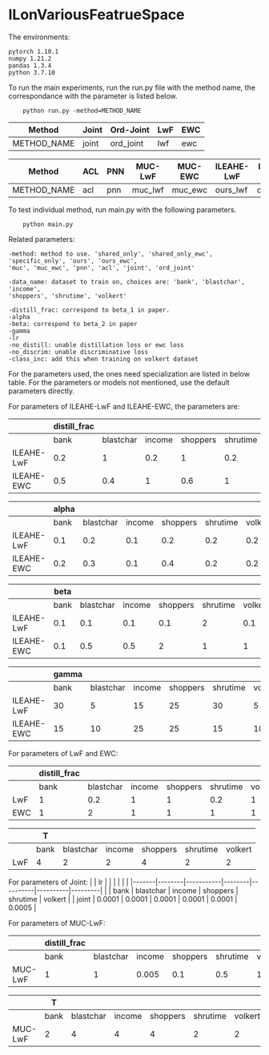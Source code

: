 # ILonVariousFeatrueSpace

The environments:

    pytorch 1.10.1
    numpy 1.21.2
    pandas 1.3.4
    python 3.7.10

To run the main experiments, run the run.py file with the method name, the correspondance with the parameter is listed below.

``` console
    python run.py -method=METHOD_NAME
```

| Method      | Joint | Ord-Joint | LwF | EWC |
|-------------|-------|-----------|-----|-----|
| METHOD_NAME | joint | ord_joint | lwf | ewc |

| Method      | ACL | PNN | MUC-LwF | MUC-EWC | ILEAHE-LwF | ILEAHE-EWC |
|-------------|-----|-----|---------|---------|------------|------------|
| METHOD_NAME | acl | pnn | muc_lwf | muc_ewc | ours_lwf   | ours_ewc   |

To test individual method, run main.py with the following parameters.

``` console
    python main.py
```

Related parameters:

    -method: method to use. 'shared_only', 'shared_only_ewc', 'specific_only', 'ours', 'ours_ewc',
    'muc', 'muc_ewc', 'pnn', 'acl', 'joint', 'ord_joint'

    -data_name: dataset to train on, choices are: 'bank', 'blastchar', 'income', 
    'shoppers', 'shrutime', 'volkert' 

    -distill_frac: correspond to beta_1 in paper.
    -alpha
    -beta: correspond to beta_2 in paper
    -gamma
    -lr
    -no_distill: unable distillation loss or ewc loss
    -no_discrim: unable discriminative loss
    -class_inc: add this when training on volkert dataset


For the parameters used, the ones need specialization are listed in below table. For the parameters or models not mentioned, use the default parameters directly.

For parameters of ILEAHE-LwF and ILEAHE-EWC, the parameters are:

| 　       | distill_frac |           | 　     | 　       | 　       | 　      |
|----------|------------------------|-----------|--------|----------|----------|---------|
| 　       | bank | blastchar | income | shoppers | shrutime | volkert |
| ILEAHE-LwF | 0.2 | 1         | 0.2    | 1        | 0.2      | 0.1     |
| ILEAHE-EWC | 0.5 | 0.4       | 1      | 0.6      | 1        | 1       |

| 　       | alpha                  | 　        | 　     | 　       | 　       | 　      |
|----------|------------------------|-----------|--------|----------|----------|---------|
| 　       | bank | blastchar | income | shoppers | shrutime | volkert |
| ILEAHE-LwF | 0.1 | 0.2       | 0.1    | 0.2      | 0.2      | 0.2     |
| ILEAHE-EWC | 0.2 | 0.3       | 0.1    | 0.4      | 0.2      | 0.2     |

| 　       | beta                  | 　        | 　     | 　       | 　       | 　      |
|----------|------------------------|-----------|--------|----------|----------|---------|
| 　       | bank                   | blastchar | income | shoppers | shrutime | volkert |
| ILEAHE-LwF | 0.1                    | 0.1       | 0.1    | 0.1      | 2        | 0.1     |
| ILEAHE-EWC | 0.1                    | 0.5       | 0.5    | 2        | 1        | 1       |

| 　       | gamma                  | 　        | 　     | 　       | 　       | 　      |
|----------|------------------------|-----------|--------|----------|----------|---------|
| 　       | bank | blastchar | income | shoppers | shrutime | volkert |
| ILEAHE-LwF | 30 | 5         | 15     | 25       | 30       | 5       |
| ILEAHE-EWC | 15                     | 10        | 25     | 25       | 15       | 10      |

For parameters of LwF and EWC:

|     | distill_frac |           |        |          |          |         |
|-----|----------------------|-----------|--------|----------|----------|---------|
|     | bank                 | blastchar | income | shoppers | shrutime | volkert |
| LwF | 1                    | 0.2       | 1      | 1        | 0.2      | 1       |
| EWC | 1                    | 2         | 1      | 1        | 1        | 1       |

|     | T                    |           |        |          |          |         |
|----------|------------------------|-----------|--------|----------|----------|---------|
|     | bank                 | blastchar | income | shoppers | shrutime | volkert |
| LwF | 4                    | 2         | 2      | 4        | 2        | 2       |

For parameters of Joint:
|       | lr     |           |        |          |          |         |
|-------|--------|-----------|--------|----------|----------|---------|
|       | bank   | blastchar | income | shoppers | shrutime | volkert |
| joint | 0.0001 | 0.0001    | 0.0001 | 0.0001   | 0.0001   | 0.0005  |

For parameters of MUC-LwF:

|         | distill_frac |           |        |          |          |         |
|---------|--------------------|-----------|--------|----------|----------|---------|
|         | bank | blastchar | income | shoppers | shrutime | volkert |
| MUC-LwF | 1                  | 1         | 0.005  | 0.1      | 0.5      | 1       |

|         | T                  |           |        |          |          |         |
|---------|--------------------|-----------|--------|----------|----------|---------|
|         | bank               | blastchar | income | shoppers | shrutime | volkert |
| MUC-LwF | 2                  | 4         | 4      | 4        | 2        | 2       |


